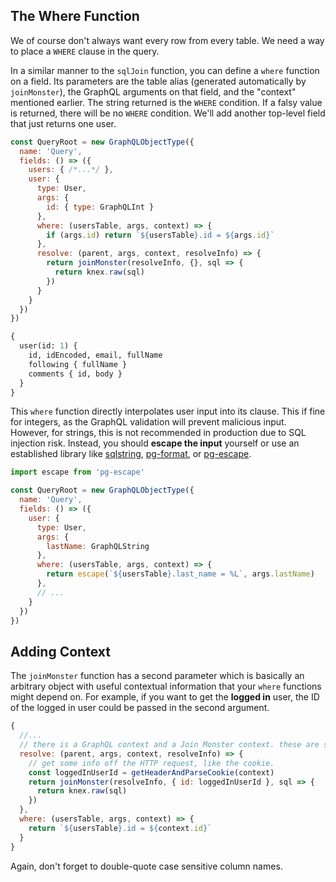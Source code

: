 ## The Where Function

We of course don't always want every row from every table. We need a way to place a `WHERE` clause in the query.

In a similar manner to the `sqlJoin` function, you can define a `where` function on a field. Its parameters are the table alias (generated automatically by `joinMonster`), the GraphQL arguments on that field, and the "context" mentioned earlier. The string returned is the `WHERE` condition. If a falsy value is returned, there will be no `WHERE` condition. We'll add another top-level field that just returns one user.

```javascript
const QueryRoot = new GraphQLObjectType({
  name: 'Query',
  fields: () => ({
    users: { /*...*/ },
    user: {
      type: User,
      args: {
        id: { type: GraphQLInt }
      },
      where: (usersTable, args, context) => {
        if (args.id) return `${usersTable}.id = ${args.id}`
      },
      resolve: (parent, args, context, resolveInfo) => {
        return joinMonster(resolveInfo, {}, sql => {
          return knex.raw(sql)
        })
      }
    }
  })
})
```

```graphql
{
  user(id: 1) { 
    id, idEncoded, email, fullName
    following { fullName }
    comments { id, body }
  }
}
```

This `where` function directly interpolates user input into its clause. This if fine for integers, as the GraphQL validation will prevent malicious input. However, for strings, this is not recommended in production due to SQL injection risk. Instead, you should **escape the input** yourself or use an established library like [sqlstring](https://github.com/mysqljs/sqlstring), [pg-format](https://github.com/datalanche/node-pg-format), or [pg-escape](https://github.com/segmentio/pg-escape).

```javascript
import escape from 'pg-escape'

const QueryRoot = new GraphQLObjectType({
  name: 'Query',
  fields: () => ({
    user: {
      type: User,
      args: {
        lastName: GraphQLString
      },
      where: (usersTable, args, context) => {
        return escape(`${usersTable}.last_name = %L`, args.lastName)
      },
      // ...
    }
  })
})
```

## Adding Context

The `joinMonster` function has a second parameter which is basically an arbitrary object with useful contextual information that your `where` functions might depend on. For example, if you want to get the **logged in** user, the ID of the logged in user could be passed in the second argument.

```javascript
{
  //...
  // there is a GraphQL context and a Join Monster context. these are separate!
  resolve: (parent, args, context, resolveInfo) => {
    // get some info off the HTTP request, like the cookie.
    const loggedInUserId = getHeaderAndParseCookie(context)
    return joinMonster(resolveInfo, { id: loggedInUserId }, sql => {
      return knex.raw(sql)
    })
  },
  where: (usersTable, args, context) => {
    return `${usersTable}.id = ${context.id}`
  }
}
```

Again, don't forget to double-quote case sensitive column names.

